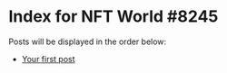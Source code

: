 # Index for NFT World #8245
Posts will be displayed in the order below:

- [Your first post](./001-first.md)

